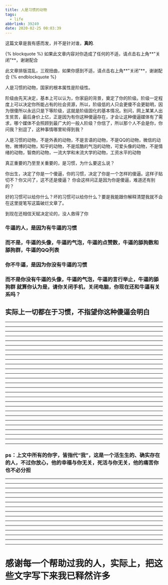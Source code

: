```yaml
---
title: 人是习惯的动物
tags:
  - life
abbrlink: 39249
date: 2020-02-25 00:03:39
---
```


这篇文章是我有感而发，并不是针对谁，**真的**.

{% blockquote %}
如果此文章内容对你造成了任何的不适，请点击右上角**"关闭"**，谢谢配合

此文章排版混乱，三观扭曲，如果你感到不适，请点击右上角**"关闭"**，谢谢配合
{% endblockquote %}

人是习惯的动物，国家的根本属性是阶级性。


阶级由先天决定，基本上可以认为，你家庭的背景，奠定了你的阶级。阶级一定程度上可以决定你所能占有的社会资源，所以，阶级低的人只会更傻不会更聪明，因为很傻所以永远只是下等阶级，这就是阶级固化的基本情况。别问，网上某某人出生贫苦，最后身价上亿，正是因为有你这种傻逼存在，才会让这种傻逼媒体有了需求，哪个媒体不会照顾到最广大的一般人阶级？你信了，所以那个人不会是你，你问我？别逗了，这种事情哪里轮得到我？


人是习惯的动物，不是外表的动物，不是言语的动物，不是QQ的动物，微信的动物，微博的动物，知乎的动物，不是炫酷的气泡的动物，可爱头像的动物，不是情绪的动物，智商的动物，一流大学和末流大学的动物，工资水平的动物

真正重要的乃至至关重要的，是习惯，为什么要这么说？

你出生，决定了你是一个傻逼，你的习惯，决定了你是一个怎样的傻逼。这样子贴切不？你又问了，这不还是傻逼？
你会这样问正是因为你是傻逼，难道还有别的？


好的习惯可以给你什么？坏的习惯可以给你什么？要是我能跟你解释清楚我就不会在这里提笔写这篇破烂文章了。


到现在还相信天赋决定论的，没人救得了你


### 牛逼的人，是因为有牛逼的习惯

### 而不是，牛逼的头像，牛逼的气泡，牛逼的点赞数，牛逼的舔狗数和舔狗群，牛逼的QQ列表

### 你不牛逼，是因为你没有牛逼的习惯

### 而不是你没有牛逼的头像，牛逼的气泡，牛逼的言行举止，牛逼的舔狗群 就算你认为是，请你关闭手机，关闭电脑，你现在还和牛逼有关系吗？

## 实际上一切都在于习惯，不指望你这种傻逼会明白



----------------------------------------------


-----------------------------------------------

----------------------------------------------
----------------------------------------------


-----------------------------------------------

----------------------------------------------
----------------------------------------------


-----------------------------------------------

----------------------------------------------
----------------------------------------------


-----------------------------------------------

----------------------------------------------
----------------------------------------------


-----------------------------------------------

----------------------------------------------
----------------------------------------------


-----------------------------------------------

----------------------------------------------
----------------------------------------------


-----------------------------------------------

----------------------------------------------
----------------------------------------------


-----------------------------------------------

----------------------------------------------
----------------------------------------------


-----------------------------------------------

---------------------------------------------

### ps：上文中所有的你字，皆指代“我”，这是一个活生生的、确实存在的人，不过你放心，他的幸福与你无关，死活与你无关，他的痛苦你也不必分担

----------------------------------------------


-----------------------------------------------

----------------------------------------------
----------------------------------------------


-----------------------------------------------

----------------------------------------------
----------------------------------------------


-----------------------------------------------

----------------------------------------------
----------------------------------------------


-----------------------------------------------

----------------------------------------------
----------------------------------------------


-----------------------------------------------

----------------------------------------------
# 感谢每一个帮助过我的人，实际上，把这些文字写下来我已释然许多







